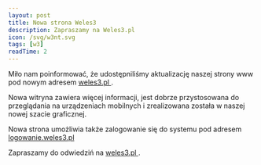 ```yaml
---
layout: post
title: Nowa strona Weles3
description: Zapraszamy na Weles3.pl
icon: /svg/w3nt.svg
tags: [w3]
readTime: 2
---
```


Miło nam poinformować, że udostępniliśmy aktualizację naszej strony www
pod nowym adresem [weles3.pl <i class="fad fa-external-link"></i>](https://weles3.pl).

Nowa witryna zawiera więcej informacji, jest dobrze przystosowana do przeglądania na
urządzeniach mobilnych i zrealizowana została w naszej nowej szacie graficznej.

Nowa strona umożliwia także zalogowanie się do systemu pod adresem [logowanie.weles3.pl <i class="fad fa-external-link"></i>](http://logowanie.weles3.pl/)

Zapraszamy do odwiedziń na [weles3.pl <i class="fad fa-external-link"></i>](https://weles3.pl).